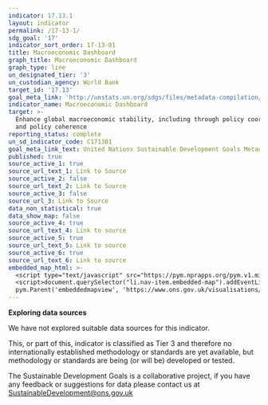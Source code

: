 ```yaml
---
indicator: 17.13.1
layout: indicator
permalink: /17-13-1/
sdg_goal: '17'
indicator_sort_order: 17-13-01
title: Macroeconomic Dashboard
graph_title: Macroeconomic Dashboard
graph_type: line
un_designated_tier: '3'
un_custodian_agency: World Bank
target_id: '17.13'
goal_meta_link: 'http://unstats.un.org/sdgs/files/metadata-compilation/Metadata-Goal-17.pdf'
indicator_name: Macroeconomic Dashboard
target: >-
  Enhance global macroeconomic stability, including through policy coordination
  and policy coherence
reporting_status: complete
un_sd_indicator_code: C171301
goal_meta_link_text: United Nations Sustainable Development Goals Metadata (pdf 468kB)
published: true
source_active_1: true
source_url_text_1: Link to Source
source_active_2: false
source_url_text_2: Link to Source
source_active_3: false
source_url_3: Link to Source
data_non_statistical: true
data_show_map: false
source_active_4: true
source_url_text_4: Link to source
source_active_5: true
source_url_text_5: Link to source
source_active_6: true
source_url_text_6: Link to source
embedded_map_html: >-
  <script type="text/javascript" src="https://pym.nprapps.org/pym.v1.min.js"></script>
  <script>document.querySelector("li.nav-item.embedded-map").addEventListener("click",function(){ var pymParent = new
  pym.Parent('embeddedmapview', 'https://www.ons.gov.uk/visualisations/dvc368/dashboard/index.html', {});})</script>
---
```

**Exploring data sources**

We have not explored suitable data sources for this indicator.

This, or part of this, indicator is classified as Tier 3 and therefore no internationally established methodology or standards are yet available, but methodology or standards are being (or will be) developed or tested.

The Sustainable Development Goals is a collaborative project, if you have any feedback or suggestions for data please contact us at <SustainableDevelopment@ons.gov.uk>
